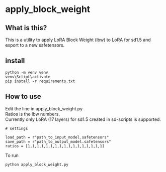 # apply_block_weight
## What is this?
This is a utility to apply LoRA Block Weight (lbw) to LoRA for sd1.5 and export to a new safetensors.
## install
```
python -m venv venv
venv\Sctipt\activate
pip install -r requirements.txt
```
## How to use
Edit the line in apply_block_weight.py  
Ratios is the lbw numbers.  
Currently only LoRA (17 layers) for sd1.5 created in sd-scripts is supported.
```
# settings

load_path = r"path_to_input_model.safetensors"
save_path = r"path_to_output_model.safetensors"
ratios = [1,1,1,1,1,1,1,1,1,1,1,1,1,1,1,1,1]
```
To run
```
python apply_block_weight.py
```
